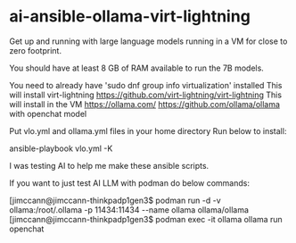 # ai-ansible-ollama-virt-lightning
Get up and running with large language models running in a VM for close to zero footprint.

You should have at least 8 GB of RAM available to run the 7B models.

You need to already have 'sudo dnf group info virtualization' installed
This will install virt-lightning https://github.com/virt-lightning/virt-lightning
This will install in the VM https://ollama.com/ https://github.com/ollama/ollama with openchat model 

Put vlo.yml and ollama.yml files in your home directory
Run below to install:

ansible-playbook vlo.yml -K


I was testing AI to help me make these ansible scripts.

If you want to just test AI LLM with podman do below commands:

[jimccann@jimccann-thinkpadp1gen3$ podman run -d -v ollama:/root/.ollama -p 11434:11434 --name ollama ollama/ollama
[jimccann@jimccann-thinkpadp1gen3$ podman exec -it ollama ollama run openchat

